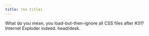 ```yaml
---
title: (no title)
---
```

<p>What do you mean, you load-but-then-ignore all CSS files after #31? Internet Exploder indeed. head/desk.</p>